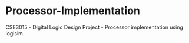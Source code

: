 # Processor-Implementation
CSE3015 - Digital Logic Design Project - Processor implementation using logisim
